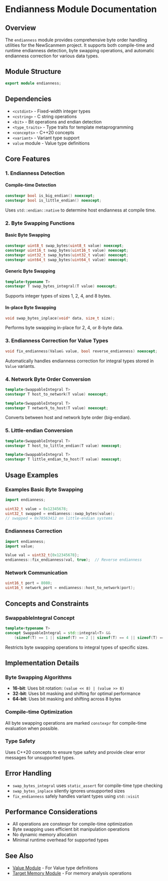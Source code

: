 # Endianness Module Documentation

## Overview

The `endianness` module provides comprehensive byte order handling utilities for the NewScanmem project. It supports both compile-time and runtime endianness detection, byte swapping operations, and automatic endianness correction for various data types.

## Module Structure

```cpp
export module endianness;
```

## Dependencies

- `<cstdint>` - Fixed-width integer types
- `<cstring>` - C string operations
- `<bit>` - Bit operations and endian detection
- `<type_traits>` - Type traits for template metaprogramming
- `<concepts>` - C++20 concepts
- `<variant>` - Variant type support
- `value` module - Value type definitions

## Core Features

### 1. Endianness Detection

#### Compile-time Detection

```cpp
constexpr bool is_big_endian() noexcept;
constexpr bool is_little_endian() noexcept;
```

Uses `std::endian::native` to determine host endianness at compile time.

### 2. Byte Swapping Functions

#### Basic Byte Swapping

```cpp
constexpr uint8_t swap_bytes(uint8_t value) noexcept;
constexpr uint16_t swap_bytes(uint16_t value) noexcept;
constexpr uint32_t swap_bytes(uint32_t value) noexcept;
constexpr uint64_t swap_bytes(uint64_t value) noexcept;
```

#### Generic Byte Swapping

```cpp
template<typename T>
constexpr T swap_bytes_integral(T value) noexcept;
```

Supports integer types of sizes 1, 2, 4, and 8 bytes.

#### In-place Byte Swapping

```cpp
void swap_bytes_inplace(void* data, size_t size);
```

Performs byte swapping in-place for 2, 4, or 8-byte data.

### 3. Endianness Correction for Value Types

```cpp
void fix_endianness(Value& value, bool reverse_endianness) noexcept;
```

Automatically handles endianness correction for integral types stored in `Value` variants.

### 4. Network Byte Order Conversion

```cpp
template<SwappableIntegral T>
constexpr T host_to_network(T value) noexcept;

template<SwappableIntegral T>
constexpr T network_to_host(T value) noexcept;
```

Converts between host and network byte order (big-endian).

### 5. Little-endian Conversion

```cpp
template<SwappableIntegral T>
constexpr T host_to_little_endian(T value) noexcept;

template<SwappableIntegral T>
constexpr T little_endian_to_host(T value) noexcept;
```

## Usage Examples

### Examples Basic Byte Swapping

```cpp
import endianness;

uint32_t value = 0x12345678;
uint32_t swapped = endianness::swap_bytes(value);
// swapped = 0x78563412 on little-endian systems
```

### Endianness Correction

```cpp
import endianness;
import value;

Value val = uint32_t{0x12345678};
endianness::fix_endianness(val, true);  // Reverse endianness
```

### Network Communication

```cpp
uint16_t port = 8080;
uint16_t network_port = endianness::host_to_network(port);
```

## Concepts and Constraints

### SwappableIntegral Concept

```cpp
template<typename T>
concept SwappableIntegral = std::integral<T> && 
    (sizeof(T) == 1 || sizeof(T) == 2 || sizeof(T) == 4 || sizeof(T) == 8);
```

Restricts byte swapping operations to integral types of specific sizes.

## Implementation Details

### Byte Swapping Algorithms

- **16-bit**: Uses bit rotation: `(value << 8) | (value >> 8)`
- **32-bit**: Uses bit masking and shifting for optimal performance
- **64-bit**: Uses bit masking and shifting across 8 bytes

### Compile-time Optimization

All byte swapping operations are marked `constexpr` for compile-time evaluation when possible.

### Type Safety

Uses C++20 concepts to ensure type safety and provide clear error messages for unsupported types.

## Error Handling

- `swap_bytes_integral` uses `static_assert` for compile-time type checking
- `swap_bytes_inplace` silently ignores unsupported sizes
- `fix_endianness` safely handles variant types using `std::visit`

## Performance Considerations

- All operations are constexpr for compile-time optimization
- Byte swapping uses efficient bit manipulation operations
- No dynamic memory allocation
- Minimal runtime overhead for supported types

## See Also

- [Value Module](value.md) - For Value type definitions
- [Target Memory Module](target_mem.md) - For memory analysis operations
